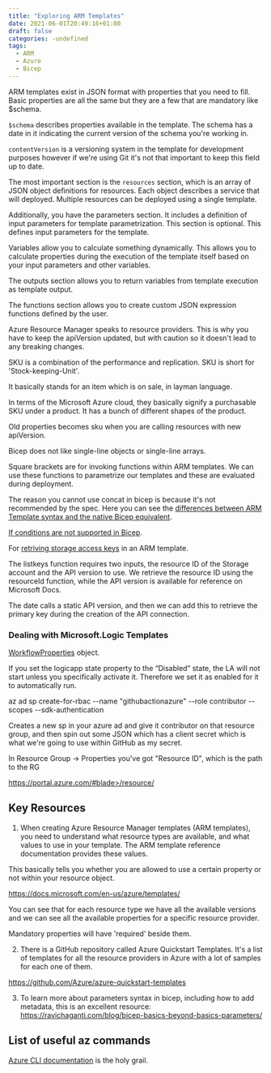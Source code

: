 ```yaml
---
title: "Exploring ARM Templates"
date: 2021-06-01T20:49:16+01:00
draft: false
categories: -undefined
tags:
  - ARM
  - Azure
  - Bicep
---
```


ARM templates exist in JSON format with properties that you need to fill. Basic properties are all the same but they are a few that are mandatory like $schema.

`$schema` describes properties available in the template. The schema has a date in it indicating the current version of the schema you're working in.

`contentVersion` is a versioning system in the template for development purposes however if we're using Git it's not that important to keep this field up to date.

The most important section is the `resources` section, which is an array of JSON object definitions for resources. Each object describes a service that will deployed. Multiple resources can be deployed using a single template.

Additionally, you have the parameters section. It includes a definition of input parameters for template parametrization. This section is optional. This defines input parameters for the template.

Variables allow you to calculate something dynamically. This allows you to calculate properties during the execution of the template itself based on your input parameters and other variables.

The outputs section allows you to return variables from template execution as template output.

The functions section allows you to create custom JSON expression functions defined by the user. 

Azure Resource Manager speaks to resource providers. This is why you have to keep the apiVersion updated, but with caution so it doesn't lead to any breaking changes.

SKU is a combination of the performance and replication. SKU is short for 'Stock-keeping-Unit'.

It basically stands for an item which is on sale, in layman language. 

In terms of the Microsoft Azure cloud, they basically signify a purchasable SKU under a product. It has a bunch of different shapes of the product. 

Old properties becomes sku when you are calling resources with new apiVersion. 

Bicep does not like single-line objects or single-line arrays. 

Square brackets are for invoking functions within ARM templates. We can use these functions to parametrize our templates and these are evaluated during deployment.

The reason you cannot use concat in bicep is because it's not recommended by the spec. Here you can see the [differences between ARM Template syntax and the native Bicep equivalent](https://github.com/Azure/bicep/blob/main/docs/arm2bicep.md).

[If conditions are not supported in Bicep](https://docs.microsoft.com/en-us/azure/azure-resource-manager/templates/template-functions-logical#if). 

For [retriving storage access keys](https://blog.eldert.net/retrieve-azure-storage-access-keys-in-arm-template/) in an ARM template.

The listkeys function requires two inputs, the resource ID of the Storage account and the API version to use. We retrieve the resource ID using the resourceId function, while the API version is available for reference on Microsoft Docs.

The date calls a static API version, and then we can add this to retrieve the primary key during the creation of the API connection. 

### Dealing with Microsoft.Logic Templates

[WorkflowProperties](https://docs.microsoft.com/en-us/azure/templates/microsoft.logic/2019-05-01/workflows?tabs=json#workflowproperties-object) object.

If you set the logicapp state property to the “Disabled” state, the LA will not start unless you specifically activate it. Therefore we set it as enabled for it to automatically run.

az ad sp create-for-rbac --name "githubactionazure" --role contributor --scopes <Resource ID>
--sdk-authentication

Creates a new sp in your azure ad and give it contributor on that resource group, and then spin out some JSON which has a client secret which is what we're going to use within GitHub as my secret.

In Resource Group -> Properties you've got "Resource ID", which is the path to the RG

https://portal.azure.com/#blade>/resource/<Resource ID>




## Key Resources

1. When creating Azure Resource Manager templates (ARM templates), you need to understand what resource types are available, and what values to use in your template. The ARM template reference documentation provides these values.

This basically tells you whether you are allowed to use a certain property or not within your resource object.

https://docs.microsoft.com/en-us/azure/templates/

You can see that for each resource type we have all the available versions and we can see all the available properties for a specific resource provider.

Mandatory properties will have 'required' beside them.

2. There is a GitHub repository called Azure Quickstart Templates. It's a list of templates for all the resource providers in Azure with a lot of samples for each one of them.

https://github.com/Azure/azure-quickstart-templates

3. To learn more about parameters syntax in bicep, including how to add metadata, this is an excellent resource: https://ravichaganti.com/blog/bicep-basics-beyond-basics-parameters/


## List of useful az commands

[Azure CLI documentation](https://docs.microsoft.com/en-us/cli/azure/) is the holy grail.